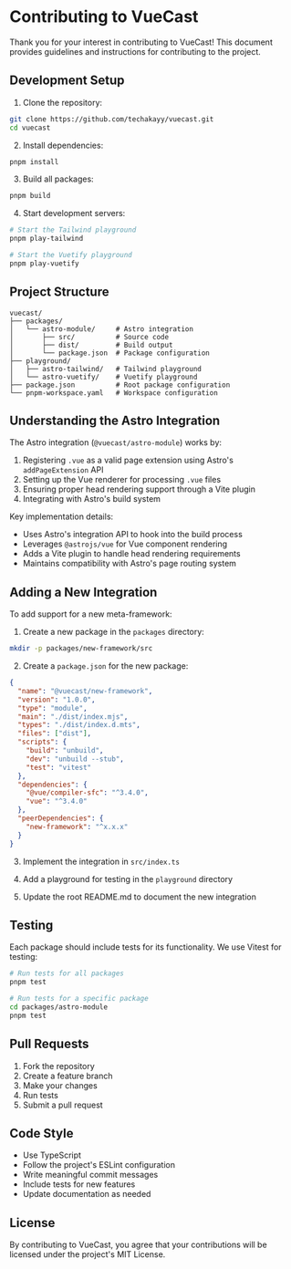 # Contributing to VueCast

Thank you for your interest in contributing to VueCast! This document provides guidelines and instructions for contributing to the project.

## Development Setup

1. Clone the repository:

```bash
git clone https://github.com/techakayy/vuecast.git
cd vuecast
```

2. Install dependencies:

```bash
pnpm install
```

3. Build all packages:

```bash
pnpm build
```

4. Start development servers:

```bash
# Start the Tailwind playground
pnpm play-tailwind

# Start the Vuetify playground
pnpm play-vuetify
```

## Project Structure

```
vuecast/
├── packages/
│   └── astro-module/     # Astro integration
│       ├── src/          # Source code
│       ├── dist/         # Build output
│       └── package.json  # Package configuration
├── playground/
│   ├── astro-tailwind/   # Tailwind playground
│   └── astro-vuetify/    # Vuetify playground
├── package.json          # Root package configuration
└── pnpm-workspace.yaml   # Workspace configuration
```

## Understanding the Astro Integration

The Astro integration (`@vuecast/astro-module`) works by:

1. Registering `.vue` as a valid page extension using Astro's `addPageExtension` API
2. Setting up the Vue renderer for processing `.vue` files
3. Ensuring proper head rendering support through a Vite plugin
4. Integrating with Astro's build system

Key implementation details:

- Uses Astro's integration API to hook into the build process
- Leverages `@astrojs/vue` for Vue component rendering
- Adds a Vite plugin to handle head rendering requirements
- Maintains compatibility with Astro's page routing system

## Adding a New Integration

To add support for a new meta-framework:

1. Create a new package in the `packages` directory:

```bash
mkdir -p packages/new-framework/src
```

2. Create a `package.json` for the new package:

```json
{
  "name": "@vuecast/new-framework",
  "version": "1.0.0",
  "type": "module",
  "main": "./dist/index.mjs",
  "types": "./dist/index.d.mts",
  "files": ["dist"],
  "scripts": {
    "build": "unbuild",
    "dev": "unbuild --stub",
    "test": "vitest"
  },
  "dependencies": {
    "@vue/compiler-sfc": "^3.4.0",
    "vue": "^3.4.0"
  },
  "peerDependencies": {
    "new-framework": "^x.x.x"
  }
}
```

3. Implement the integration in `src/index.ts`

4. Add a playground for testing in the `playground` directory

5. Update the root README.md to document the new integration

## Testing

Each package should include tests for its functionality. We use Vitest for testing:

```bash
# Run tests for all packages
pnpm test

# Run tests for a specific package
cd packages/astro-module
pnpm test
```

## Pull Requests

1. Fork the repository
2. Create a feature branch
3. Make your changes
4. Run tests
5. Submit a pull request

## Code Style

- Use TypeScript
- Follow the project's ESLint configuration
- Write meaningful commit messages
- Include tests for new features
- Update documentation as needed

## License

By contributing to VueCast, you agree that your contributions will be licensed under the project's MIT License.
